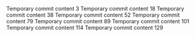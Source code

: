 Temporary commit content 3
Temporary commit content 18
Temporary commit content 38
Temporary commit content 52
Temporary commit content 79
Temporary commit content 89
Temporary commit content 101
Temporary commit content 114
Temporary commit content 129
